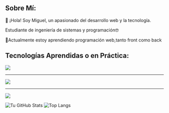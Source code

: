 

<div>
  <h2>Sobre Mí:</h2>
  <p>👋 ¡Hola! Soy Miguel, un apasionado del desarrollo web y la tecnología.</p>
  <p>Estudiante de ingeniería de sistemas y programación🤓</p>
  <p>🌱Actualmente estoy aprendiendo programación web,tanto front como back</p>
</div>

<div>
  <h2>Tecnologías Aprendidas o en Práctica:</h2>
  <img src="https://skillicons.dev/icons?i=git,github,mint,linux" />
  <hr/>
  <img src="https://skillicons.dev/icons?i=cpp,js,ts,py" />
  <hr/>
  <img src="https://skillicons.dev/icons?i=postgres,bash,react"/>
</div>

![Tu GitHub Stats](https://github-readme-stats.vercel.app/api?username=riverosmejia&show_icons=true&theme=radical)
![Top Langs](https://github-readme-stats.vercel.app/api/top-langs/?username=riverosmejia&layout=compact&theme=radical)

<!--
**riverosmejia/riverosmejia** is a ✨ _special_ ✨ repository because its `README.md` (this file) appears on your GitHub profile.

Here are some ideas to get you started:

- 🔭 I’m currently working on ...
- 🌱 I’m currently learning ...
- 👯 I’m looking to collaborate on ...
- 🤔 I’m looking for help with ...
- 💬 Ask me about ...
- 📫 How to reach me: ...
- 😄 Pronouns: ...
- ⚡ Fun fact: ...
-->
